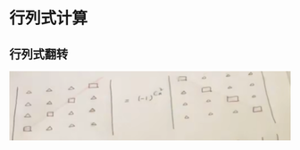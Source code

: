 # 行列式计算

## 行列式翻转
![36b525b4207b4efda0fd99c61096e87a](./assets/36b525b4207b4efda0fd99c61096e87a.jpg)